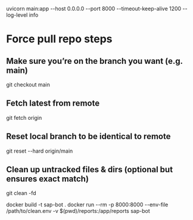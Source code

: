 uvicorn main:app --host 0.0.0.0 --port 8000 --timeout-keep-alive 1200 --log-level info




# Force pull repo steps
## Make sure you’re on the branch you want (e.g. main)
git checkout main

## Fetch latest from remote
git fetch origin

## Reset local branch to be identical to remote
git reset --hard origin/main

## Clean up untracked files & dirs (optional but ensures exact match)
git clean -fd

docker build -t sap-bot .
docker run --rm -p 8000:8000 --env-file /path/to/clean.env -v $(pwd)/reports:/app/reports sap-bot

